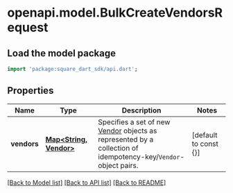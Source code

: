 # openapi.model.BulkCreateVendorsRequest

## Load the model package
```dart
import 'package:square_dart_sdk/api.dart';
```

## Properties
Name | Type | Description | Notes
------------ | ------------- | ------------- | -------------
**vendors** | [**Map<String, Vendor>**](Vendor.md) | Specifies a set of new [Vendor](https://developer.squareup.com/reference/square_2023-12-13/objects/Vendor) objects as represented by a collection of idempotency-key/`Vendor`-object pairs. | [default to const {}]

[[Back to Model list]](../README.md#documentation-for-models) [[Back to API list]](../README.md#documentation-for-api-endpoints) [[Back to README]](../README.md)


